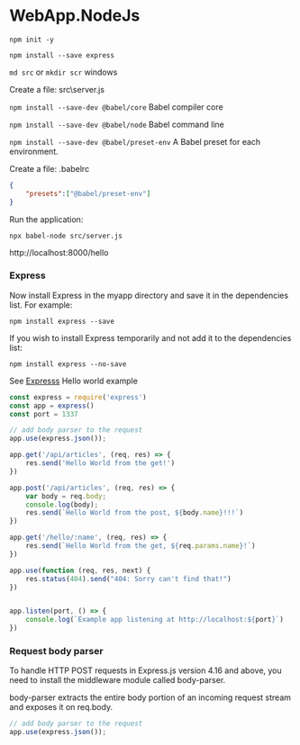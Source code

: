 # WebApp.NodeJs

`npm init -y`

`npm install --save express`

`md src` or `mkdir scr`  windows

Create a file: src\server.js

`npm install --save-dev @babel/core` Babel compiler core

`npm install --save-dev @babel/node` Babel command line

`npm install --save-dev @babel/preset-env` A Babel preset for each environment.

Create a file: .babelrc
```json
{
    "presets":["@babel/preset-env"]
}
```
Run the application:

`npx babel-node src/server.js`

http://localhost:8000/hello
### Express

Now install Express in the myapp directory and save it in the dependencies list. For example:

`npm install express --save`

If you wish to install Express temporarily and not add it to the dependencies list:

`npm install express --no-save`

See [Expresss](https://expressjs.com/en/starter/hello-world.html) Hello world example

```js
const express = require('express')
const app = express()
const port = 1337

// add body parser to the request
app.use(express.json());

app.get('/api/articles', (req, res) => {
    res.send('Hello World from the get!')
})

app.post('/api/articles', (req, res) => {
    var body = req.body;
    console.log(body);
    res.send(`Hello World from the post, ${body.name}!!!`)
})

app.get('/hello/:name', (req, res) => {
    res.send(`Hello World from the get, ${req.params.name}!`)
})

app.use(function (req, res, next) {
    res.status(404).send("404: Sorry can't find that!")
})


app.listen(port, () => {
    console.log(`Example app listening at http://localhost:${port}`)
})
```

### Request body parser

<!--[What does body-parser do with express?](https://stackoverflow.com/questions/38306569/what-does-body-parser-do-with-express#answer-43626891)-->

To handle HTTP POST requests in Express.js version 4.16 and above, you need to install the middleware module called body-parser.

body-parser extracts the entire body portion of an incoming request stream and exposes it on req.body.

```js
// add body parser to the request
app.use(express.json());

```
